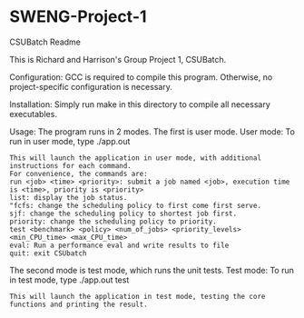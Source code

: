 # SWENG-Project-1
CSUBatch Readme

This is Richard and Harrison's Group Project 1, CSUBatch.

Configuration:
GCC is required to compile this program. Otherwise, no project-specific configuration is necessary.

Installation:
Simply run make in this directory to compile all necessary executables.

Usage:
The program runs in 2 modes. The first is user mode.
User mode:
    To run in user mode, type
    ./app.out

    This will launch the application in user mode, with additional instructions for each command.
    For convenience, the commands are:
    run <job> <time> <priority>: submit a job named <job>, execution time is <time>, priority is <priority>
    list: display the job status.
    "fcfs: change the scheduling policy to first come first serve.
    sjf: change the scheduling policy to shortest job first.
    priority: change the scheduling policy to priority.
    test <benchmark> <policy> <num_of_jobs> <priority_levels> <min_CPU_time> <max_CPU_time>
    eval: Run a performance eval and write results to file
    quit: exit CSUbatch

The second mode is test mode, which runs the unit tests.
Test mode:
    To run in test mode, type
    ./app.out test

    This will launch the application in test mode, testing the core functions and printing the result.